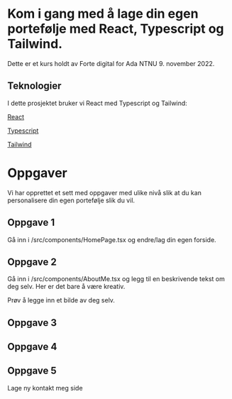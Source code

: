 # Kom i gang med å lage din egen portefølje med React, Typescript og Tailwind.

Dette er et kurs holdt av Forte digital for Ada NTNU 9. november 2022.

## Teknologier 

I dette prosjektet bruker vi React med Typescript og Tailwind:

[React](https://reactjs.org/docs/getting-started.html)

[Typescript](https://www.typescriptlang.org/docs/)

[Tailwind](https://tailwindcss.com/docs/installation)

# Oppgaver

Vi har opprettet et sett med oppgaver med ulike nivå slik at du kan personalisere din egen portefølje slik du vil. 



## Oppgave 1

Gå inn i /src/components/HomePage.tsx og endre/lag din egen forside.

<!-- Ha med beskrivelse av hvordan du endrer på tailwind, spesielt farger og plassering i forhold til vanlig CSS -->

## Oppgave 2

Gå inn i /src/components/AboutMe.tsx og legg til en beskrivende tekst om deg selv. Her er det bare å være kreativ. 

Prøv å legge inn et bilde av deg selv. 

## Oppgave 3 



## Oppgave 4

## Oppgave 5

Lage ny kontakt meg side
